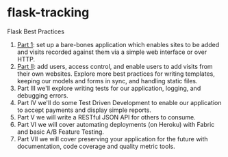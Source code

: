 flask-tracking
==============

Flask Best Practices 

1. [Part 1](http://www.realpython.com/blog/python/python-web-applications-with-flask-part-i/): set up a bare-bones application which enables sites to be added and visits recorded against them via a simple web interface or over HTTP.
2. [Part II](http://www.realpython.com/blog/python/python-web-applications-with-flask-part-ii/): add users, access control, and enable users to add visits from their own websites. Explore more best practices for writing templates, keeping our models and forms in sync, and handling static files.
3. Part III we'll explore writing tests for our application, logging, and debugging errors.
4. Part IV we'll do some Test Driven Development to enable our application to accept payments and display simple reports.
5. Part V we will write a RESTful JSON API for others to consume.
6. Part VI we will cover automating deployments (on Heroku) with Fabric and basic A/B Feature Testing.
7. Part VII we will cover preserving your application for the future with documentation, code coverage and quality metric tools.
